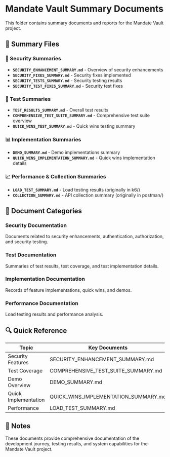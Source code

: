 # Mandate Vault Summary Documents

This folder contains summary documents and reports for the Mandate Vault project.

## 📁 Summary Files

### 🔐 Security Summaries
- **`SECURITY_ENHANCEMENT_SUMMARY.md`** - Overview of security enhancements
- **`SECURITY_FIXES_SUMMARY.md`** - Security fixes implemented
- **`SECURITY_TESTS_SUMMARY.md`** - Security testing results
- **`SECURITY_TEST_FIXES_SUMMARY.md`** - Security test fixes

### 🧪 Test Summaries
- **`TEST_RESULTS_SUMMARY.md`** - Overall test results
- **`COMPREHENSIVE_TEST_SUITE_SUMMARY.md`** - Comprehensive test suite overview
- **`QUICK_WINS_TEST_SUMMARY.md`** - Quick wins testing summary

### 📊 Implementation Summaries
- **`DEMO_SUMMARY.md`** - Demo implementations summary
- **`QUICK_WINS_IMPLEMENTATION_SUMMARY.md`** - Quick wins implementation details

### 📈 Performance & Collection Summaries
- **`LOAD_TEST_SUMMARY.md`** - Load testing results (originally in k6/)
- **`COLLECTION_SUMMARY.md`** - API collection summary (originally in postman/)

## 📖 Document Categories

### Security Documentation
Documents related to security enhancements, authentication, authorization, and security testing.

### Test Documentation
Summaries of test results, test coverage, and test implementation details.

### Implementation Documentation
Records of feature implementations, quick wins, and demos.

### Performance Documentation
Load testing results and performance analysis.

## 🔍 Quick Reference

| Topic | Key Documents |
|-------|---------------|
| Security Features | SECURITY_ENHANCEMENT_SUMMARY.md |
| Test Coverage | COMPREHENSIVE_TEST_SUITE_SUMMARY.md |
| Demo Overview | DEMO_SUMMARY.md |
| Quick Implementation | QUICK_WINS_IMPLEMENTATION_SUMMARY.md |
| Performance | LOAD_TEST_SUMMARY.md |

## 📝 Notes

These documents provide comprehensive documentation of the development journey, testing results, and system capabilities for the Mandate Vault project.
